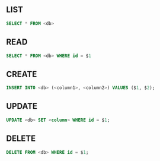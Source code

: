 

## LIST

```sql
SELECT * FROM <db>
```


## READ
```sql
SELECT * FROM <db> WHERE id = $1
```

## CREATE
```sql
INSERT INTO <db> (<column1>, <column2>) VALUES ($1, $2);
```

## UPDATE 
```sql
UPDATE <db> SET <column> WHERE id = $1;
```

## DELETE
```sql
DELETE FROM <db> WHERE id = $1;
```